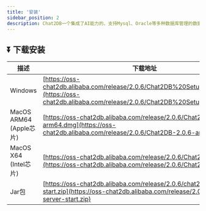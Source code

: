 ```yaml
---
title: '安装'
sidebar_position: 2
description: Chat2DB一个集成了AI能力的、支持Mysql、Oracle等多种数据库管理的数据库客户端工具
---
```


## ⏬ 下载安装
| 描述                   | 下载地址                                                                                                                                                   |
|-----------------------|--------------------------------------------------------------------------------------------------------------------------------------------------------|
| Windows               | [https://oss-chat2db.alibaba.com/release/2.0.6/Chat2DB%20Setup%202.0.6.exe](https://oss-chat2db.alibaba.com/release/2.0.6/Chat2DB%20Setup%202.0.6.exe) |
| MacOS ARM64 (Apple芯片) | [https://oss-chat2db.alibaba.com/release/2.0.6/Chat2DB-2.0.6-arm64.dmg](https://oss-chat2db.alibaba.com/release/2.0.6/Chat2DB-2.0.6-arm64.dmg)         |
| MacOS X64 (Intel芯片)   | [https://oss-chat2db.alibaba.com/release/2.0.6/Chat2DB-2.0.6.dmg](https://oss-chat2db.alibaba.com/release/2.0.6/Chat2DB-2.0.6.dmg)                     |
| Jar包                  | [https://oss-chat2db.alibaba.com/release/2.0.6/chat2db-server-start.zip](https://oss-chat2db.alibaba.com/release/2.0.6/chat2db-server-start.zip)       | 